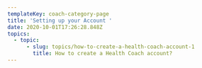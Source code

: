 ```yaml
---
templateKey: coach-category-page
title: 'Setting up your Account '
date: 2020-10-01T17:26:28.848Z
topics:
  - topic:
      - slug: topics/how-to-create-a-health-coach-account-1
        title: How to create a Health Coach account?
---
```


